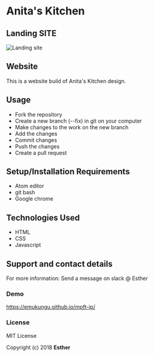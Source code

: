 # Anita's Kitchen

## Landing SITE
![Landing site]("img/landing.png")

## Website
This is a website build of Anita's Kitchen design.

## Usage
* Fork the repository
* Create a new branch (--fix) in git on your computer
* Make changes to the work on the new branch
* Add the changes
* Commit changes
* Push the changes
* Create a pull request

## Setup/Installation Requirements
* Atom editor
* git bash
* Google chrome

## Technologies Used
* HTML
* CSS
* Javascript

## Support and contact details
For more information: Send a message on slack \@ Esther

### Demo
https://emukungu.github.io/mpft-ip/

### License
MIT License

Copyright (c) 2018 **Esther**
